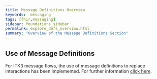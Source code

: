 ```yaml
---
title: Message Definitions Overview
keywords:  messaging
tags: [fhir,messaging]
sidebar: foundations_sidebar
permalink: explore_defs_overview.html
summary: "Overview of the Message Definitions Section"
---
```




## Use of Message Definitions ##

For ITK3 message flows, the use of message definitions to replace interactions has been implemented. For further information [click here](https://nhsconnect.github.io/ITK3-FHIR-Messaging-Distribution/explore_defs_overview.html).